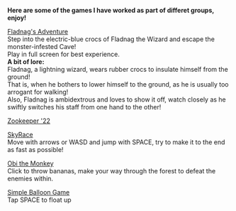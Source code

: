 **Here are some of the games I have worked as part of differet groups, enjoy!**

[Fladnag's Adventure](https://alexzrowe.github.io/Flagnags-Adventure/) <br>
Step into the electric-blue crocs of Fladnag the Wizard and escape the monster-infested Cave! <br>
Play in full screen for best experience.<br>
**A bit of lore:** <br>
Fladnag, a lightning wizard, wears rubber crocs to insulate himself from the ground!<br>
That is, when he bothers to lower himself to the ground, as he is usually too arrogant for walking!<br>
Also, Fladnag is ambidextrous and loves to show it off, watch closely as he swiftly switches his staff from one hand to the other!

[Zookeeper '22](https://alexzrowe.github.io/Zookeeper-22/)

[SkyRace](https://alexzrowe.github.io/SkyRace/) <br>
Move with arrows or WASD and jump with SPACE, try to make it to the end as fast as possible!

[Obi the Monkey](https://alexzrowe.github.io/Obi-the-Monkey/) <br>
Click to throw bananas, make your way through the forest to defeat the enemies within.

[Simple Balloon Game](https://alexzrowe.github.io/Simple-Balloon-Game/) <br>
Tap SPACE to float up
